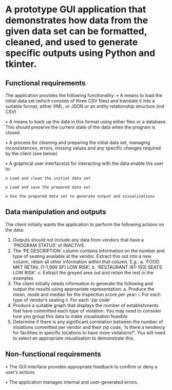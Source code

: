 
# A prototype GUI application that demonstrates how data from the given data set can be formatted, cleaned, and used to generate specific outputs using Python and tkinter.

## Functional requirements
The application provides the following functionality:
• A means to load the initial data set (which consists of three CSV files) and translate it into a suitable format, either XML, or JSON or an entity relationship structure (not CSV)

• A means to back up the data in this format using either files or a database. This should preserve the current state of the data when the program is closed.

• A process for cleaning and preparing the initial data set, managing inconsistences, errors, missing values and any specific changes required by the client (see below)

• A graphical user interface(s) for interacting with the data enable the user to:

    o Load and clean the initial data set

    o Load and save the prepared data set

    o Use the prepared data set to generate output and visualisations

## Data manipulation and outputs
The client initially wants the application to perform the following actions on the data:
1. Outputs should not include any data from vendors that have a ‘PROGRAM STATUS’ of INACTIVE.
2. The ‘PE DESCRIPTION’ column contains information on the number and type of seating available at the vendor. Extract this out into a new column, retain all other information within that column. E.g.: a. ‘FOOD MKT RETAIL (1-1,999 SF) LOW RISK’, b. ‘RESTAURANT (61-150) SEATS LOW RISK’.
c. Extract the greyed area out and retain the rest in the examples
3. The client initially needs information to generate the following and output the results using appropriate representation:
a. Produce the mean, mode and median for the inspection score per year:
i. For each type of vendor’s seating
ii. For each ‘zip code’
4. Produce a suitable graph that displays the number of establishments that have committed each type of violation. You may need to consider how you group this data to make visualisation feasible
5. Determine if there is any significant correlation between the number of violations committed per vendor and their zip code, ‘Is there a tendency for facilities in specific locations to have more violations?’. You will need to select an appropriate visualisation to demonstrate this.

## Non-functional requirements
• The GUI interface provides appropriate feedback to confirm or deny a user’s actions

• The application manages internal and user-generated errors.
